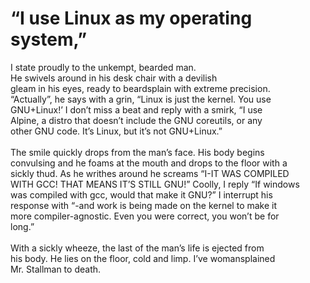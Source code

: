 # “I use Linux as my operating system,”
I state proudly to the unkempt, bearded man. <br />
He swivels around in his desk chair with a devilish <br />
gleam in his eyes, ready to beardsplain with extreme precision. <br />
“Actually”, he says with a grin, “Linux is just the kernel. You use <br />
GNU+Linux!’ I don’t miss a beat and reply with a smirk, “I use <br />
Alpine, a distro that doesn’t include the GNU coreutils, or any <br />
other GNU code. It’s Linux, but it’s not GNU+Linux.” <br />
<br />
The smile quickly drops from the man’s face. His body begins <br />
convulsing and he foams at the mouth and drops to the floor with a <br />
sickly thud. As he writhes around he screams “I-IT WAS COMPILED <br />
WITH GCC! THAT MEANS IT’S STILL GNU!” Coolly, I reply “If windows <br />
was compiled with gcc, would that make it GNU?” I interrupt his <br />
response with “-and work is being made on the kernel to make it <br />
more compiler-agnostic. Even you were correct, you won’t be for <br />
long.” <br />
<br />
With a sickly wheeze, the last of the man’s life is ejected from <br />
his body. He lies on the floor, cold and limp. I’ve womansplained <br />
Mr. Stallman to death. <br />
